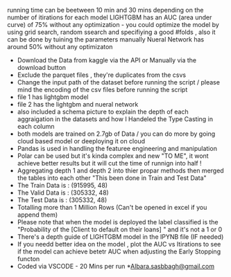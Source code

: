 running time can be beetween 10 min and 30 mins depending on the number of itirations for each model 
LIGHTGBM has an AUC (area under curve) of 75% without any optimization - you could optimize the model by using grid search, random ssearch and specifiying a good #folds , also it can be done by tuining the parameters manually 
Nueral Network has around 50% without any optimizaton 

- Download the Data from kaggle via the API or Manually via the download button
- Exclude the parquet files , they're duplicates from the csvs 
- Change the input path of the dataset before running the script / please mind the encoding of the csv files before running the script
- file 1 has lightgbm model
- file 2 has the lightgbm and nueral network
- also included a schema picture to explain the depth of each aggraigation in the datasets and how I Handeled the Type Casting in each column 
- both models are trained on 2.7gb of Data / you can do more by going cloud based model or deeploying it on cloud
- Pandas is used in handling the featuree engineering and manipulation
- Polar can be used but it's kinda complex and new "TO ME", it wont achieve better results but it will cut the time of runnign into half !
- Aggregating depth 1 and depth 2 into thier propar methods then merged the tables into each other "This been done in Train and Test Data"
- The Train Data is : (915995, 48) 
- The Valid Data is : (305332, 48)
- The Test Data is : (305332, 48)
- Totalling more than 1 Million Rows (Can't be opened in excel if you append them)
- Please note that when the model is deployed the label classified is the "Probability of the [Client to default on their loans] " and it's not a 1 or 0
- There's a depth guide of LIGHTGBM model in the IPYNB file (IF needed)
- If you needd better idea on the model , plot the AUC vs Itirations to see if the model can achieve betetr AUC when adjusting the Early Stopping functon 
- Coded via VSCODE - 20 Mins per run 
*Albara.sasbbagh@gmail.com

